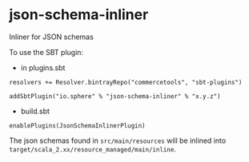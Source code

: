 # json-schema-inliner

Inliner for JSON schemas

To use the SBT plugin:

- in plugins.sbt
```
resolvers += Resolver.bintrayRepo("commercetools", "sbt-plugins")

addSbtPlugin("io.sphere" % "json-schema-inliner" % "x.y.z")
```
- build.sbt
```
enablePlugins(JsonSchemaInlinerPlugin)
```

The json schemas found in `src/main/resources` will be inlined into `target/scala_2.xx/resource_managed/main/inline`.
